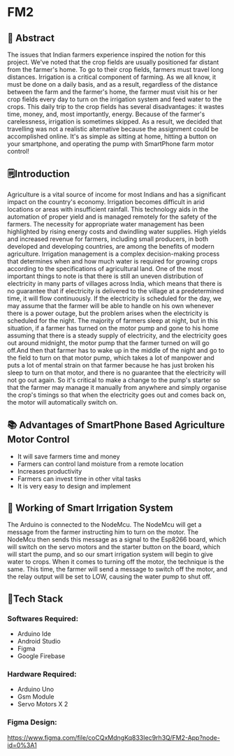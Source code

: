 # FM2
## 📄 Abstract
The issues that Indian farmers experience inspired the notion for this project.
We've noted that the crop fields are usually positioned far distant from the farmer's home. To go to their crop fields, farmers must travel long distances.
Irrigation is a critical component of farming. As we all know, it must be done on a daily basis, and as a result, regardless of the distance between the farm and the farmer's home, the farmer must visit his or her crop fields every day to turn on the irrigation system and feed water to the crops.
This daily trip to the crop fields has several disadvantages: it wastes time, money, and, most importantly, energy. Because of the farmer's carelessness, irrigation is sometimes skipped.
As a result, we decided that travelling was not a realistic alternative because the assignment could be accomplished online. It's as simple as sitting at home, hitting a button on your smartphone, and operating the pump with SmartPhone farm motor control!

## 🗒️Introduction
Agriculture is a vital source of income for most Indians and has a significant impact on the country's economy. Irrigation becomes difficult in arid locations or areas with insufficient rainfall. This technology aids in the automation of proper yield and is managed remotely for the safety of the farmers. The necessity for appropriate water management has been highlighted by rising energy costs and dwindling water supplies. High yields and increased revenue for farmers, including small producers, in both developed and developing countries, are among the benefits of modern agriculture.
Irrigation management is a complex decision-making process that determines when and how much water is required for growing crops according to the specifications of agricultural land. One of the most important things to note is that there is still an uneven distribution of electricity in many parts of villages across India, which means that there is no guarantee that if electricity is delivered to the village at a predetermined time, it will flow continuously. If the electricity is scheduled for the day, we may assume that the farmer will be able to handle on his own whenever there is a power outage, but the problem arises when the electricity is scheduled for the night. The majority of farmers sleep at night, but in this situation, if a farmer has turned on the motor pump and gone to his home assuming that there is a steady supply of electricity, and the electricity goes out around midnight, the motor pump that the farmer turned on will go off.And then that farmer has to wake up in the middle of the night and go to the field to turn on that motor pump, which takes a lot of manpower and puts a lot of mental strain on that farmer because he has just broken his sleep to turn on that motor, and there is no guarantee that the electricity will not go out again. So it's critical to make a change to the pump's starter so that the farmer may manage it manually from anywhere and simply organise the crop's timings so that when the electricity goes out and comes back on, the motor will automatically switch on.


## 📚 Advantages of SmartPhone Based Agriculture Motor Control
- It will save farmers time and money
- Farmers can control land moisture from a remote location
- Increases productivity
- Farmers can invest time in other vital tasks
- It is very easy to design and implement

## 🔖 Working of Smart Irrigation System
The Arduino is connected to the NodeMcu. The NodeMcu will get a message from the farmer instructing him to turn on the motor. The NodeMcu then sends this message as a signal to the Esp8266 board, which will switch on the servo motors and the starter button on the board, which will start the pump, and so our smart irrigation system will begin to give water to crops.
When it comes to turning off the motor, the technique is the same. This time, the farmer will send a message to switch off the motor, and the relay output will be set to LOW, causing the water pump to shut off.

## 💫Tech Stack

### Softwares Required:
- Arduino Ide
- Android Studio
- Figma
- Google Firebase

### Hardware Required:
- Arduino Uno
- Gsm Module
- Servo Motors X 2

### Figma Design:
https://www.figma.com/file/coCQxMdngKq833Iec9rh3Q/FM2-App?node-id=0%3A1
